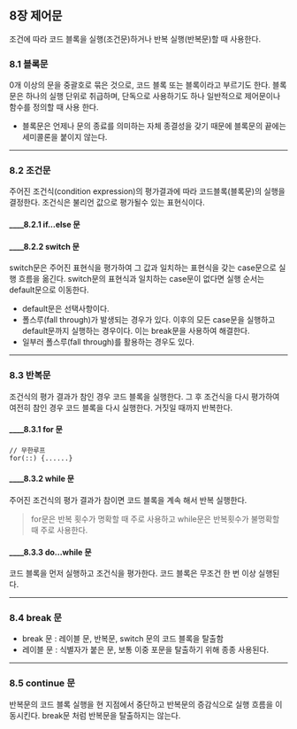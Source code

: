 ## 8장 제어문
조건에 따라 코드 블록을 실행(조건문)하거나 반복 실행(반복문)할 때 사용한다. 

### 8.1 블록문
0개 이상의 문을 중괄호로 묶은 것으로, 코드 블록 또는 블록이라고 부르기도 한다. 블록문은 하나의 실행 단위로 취급하며, 단독으로 사용하기도 하나 일반적으로 제어문이나 함수를 정의할 때 사용 한다.
- 블록문은 언제나 문의 종료를 의미하는 자체 종결성을 갖기 때문에 블록문의 끝에는 세미콜론을 붙이지 않는다.

---
###  8.2 조건문
주어진 조건식(condition expression)의 평가결과에 따라 코드블록(블록문)의 실행을 결정한다. 조건식은 불리언 값으로 평가될수 있는 표현식이다.

#### ____8.2.1 if...else 문

#### ____8.2.2 switch 문
switch문은 주어진 표현식을 평가하여 그 값과 일치하는 표현식을 갖는 case문으로 실행 흐름을 옮긴다. switch문의 표현식과 일치하는 case문이 없다면 실행 순서는 default문으로 이동한다.
- default문은 선택사항이다.
-  폴스루(fall through)가 발생되는 경우가 있다. 이후의 모든 case문을 실행하고 default문까지 실행하는 경우이다. 이는 break문을 사용하여 해결한다. 
- 일부러 폴스루(fall through)를 활용하는 경우도 있다.



---
### 8.3 반복문
조건식의 평가 결과가 참인 경우 코드 블록을 실행한다. 그 후 조건식을 다시 평가하여 여전히 참인 경우 코드 블록을 다시 실행한다. 거짓일 때까지 반복한다.

#### ____8.3.1 for 문
```
// 무한루프
for(::) {......}
```

#### ____8.3.2 while 문
주어진 조건식의 평가 결과가 참이면 코드 블록을 계속 해서 반복 실행한다. 
> for문은 반복 횟수가 명확할 때 주로 사용하고 while문은 반복횟수가 불명확할 때 주로 사용한다.

#### ____8.3.3 do...while 문
코드 블록을 먼저 실행하고 조건식을 평가한다. 코드 블록은 무조건 한 번 이상 실행된다.

---
### 8.4 break 문
- break 문 : 레이블 문, 반복문, switch 문의 코드 블록을 탈출함
- 레이블 문 : 식별자가 붙은 문, 보통 이중 포문을 탈출하기 위해 종종 사용된다.
---
### 8.5 continue 문
반복문의 코드 블록 실행을 현 지점에서 중단하고 반복문의 증감식으로 실행 흐름을 이동시킨다. break문 처럼 반복문을 탈출하지는 않는다.

